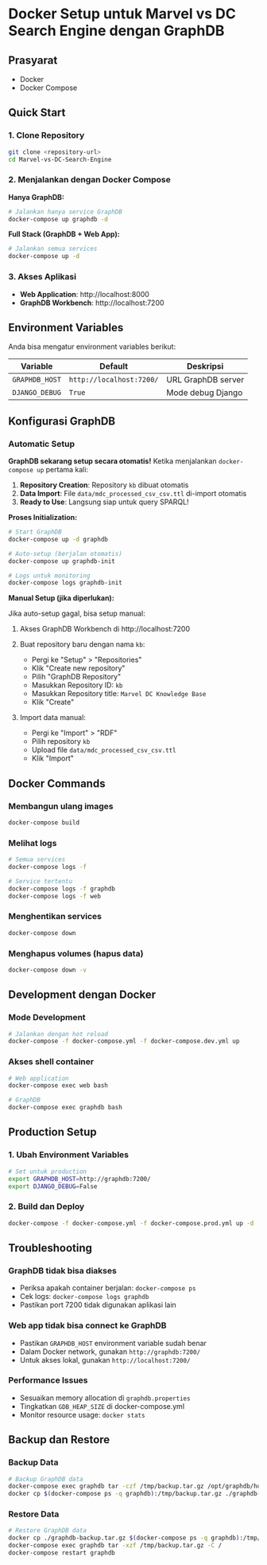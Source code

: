 # Docker Setup untuk Marvel vs DC Search Engine dengan GraphDB

## Prasyarat

- Docker
- Docker Compose

## Quick Start

### 1. Clone Repository
```bash
git clone <repository-url>
cd Marvel-vs-DC-Search-Engine
```

### 2. Menjalankan dengan Docker Compose

**Hanya GraphDB:**
```bash
# Jalankan hanya service GraphDB
docker-compose up graphdb -d
```

**Full Stack (GraphDB + Web App):**
```bash
# Jalankan semua services
docker-compose up -d
```

### 3. Akses Aplikasi

- **Web Application**: http://localhost:8000
- **GraphDB Workbench**: http://localhost:7200

## Environment Variables

Anda bisa mengatur environment variables berikut:

| Variable | Default | Deskripsi |
|----------|---------|-----------|
| `GRAPHDB_HOST` | `http://localhost:7200/` | URL GraphDB server |
| `DJANGO_DEBUG` | `True` | Mode debug Django |

## Konfigurasi GraphDB

### Automatic Setup

**GraphDB sekarang setup secara otomatis!** Ketika menjalankan `docker-compose up` pertama kali:

1. **Repository Creation**: Repository `kb` dibuat otomatis
2. **Data Import**: File `data/mdc_processed_csv_csv.ttl` di-import otomatis
3. **Ready to Use**: Langsung siap untuk query SPARQL!

**Proses Initialization:**
```bash
# Start GraphDB
docker-compose up -d graphdb

# Auto-setup (berjalan otomatis)
docker-compose up graphdb-init

# Logs untuk monitoring
docker-compose logs graphdb-init
```

**Manual Setup (jika diperlukan):**

Jika auto-setup gagal, bisa setup manual:

1. Akses GraphDB Workbench di http://localhost:7200
2. Buat repository baru dengan nama `kb`:
   - Pergi ke "Setup" > "Repositories" 
   - Klik "Create new repository"
   - Pilih "GraphDB Repository"
   - Masukkan Repository ID: `kb`
   - Masukkan Repository title: `Marvel DC Knowledge Base`
   - Klik "Create"

3. Import data manual:
   - Pergi ke "Import" > "RDF"
   - Pilih repository `kb`
   - Upload file `data/mdc_processed_csv_csv.ttl`
   - Klik "Import"

## Docker Commands

### Membangun ulang images
```bash
docker-compose build
```

### Melihat logs
```bash
# Semua services
docker-compose logs -f

# Service tertentu
docker-compose logs -f graphdb
docker-compose logs -f web
```

### Menghentikan services
```bash
docker-compose down
```

### Menghapus volumes (hapus data)
```bash
docker-compose down -v
```

## Development dengan Docker

### Mode Development
```bash
# Jalankan dengan hot reload
docker-compose -f docker-compose.yml -f docker-compose.dev.yml up
```

### Akses shell container
```bash
# Web application
docker-compose exec web bash

# GraphDB
docker-compose exec graphdb bash
```

## Production Setup

### 1. Ubah Environment Variables
```bash
# Set untuk production
export GRAPHDB_HOST=http://graphdb:7200/
export DJANGO_DEBUG=False
```

### 2. Build dan Deploy
```bash
docker-compose -f docker-compose.yml -f docker-compose.prod.yml up -d
```

## Troubleshooting

### GraphDB tidak bisa diakses
- Periksa apakah container berjalan: `docker-compose ps`
- Cek logs: `docker-compose logs graphdb`
- Pastikan port 7200 tidak digunakan aplikasi lain

### Web app tidak bisa connect ke GraphDB
- Pastikan `GRAPHDB_HOST` environment variable sudah benar
- Dalam Docker network, gunakan `http://graphdb:7200/`
- Untuk akses lokal, gunakan `http://localhost:7200/`

### Performance Issues
- Sesuaikan memory allocation di `graphdb.properties`
- Tingkatkan `GDB_HEAP_SIZE` di docker-compose.yml
- Monitor resource usage: `docker stats`

## Backup dan Restore

### Backup Data
```bash
# Backup GraphDB data
docker-compose exec graphdb tar -czf /tmp/backup.tar.gz /opt/graphdb/home
docker cp $(docker-compose ps -q graphdb):/tmp/backup.tar.gz ./graphdb-backup.tar.gz
```

### Restore Data
```bash
# Restore GraphDB data
docker cp ./graphdb-backup.tar.gz $(docker-compose ps -q graphdb):/tmp/backup.tar.gz
docker-compose exec graphdb tar -xzf /tmp/backup.tar.gz -C /
docker-compose restart graphdb
``` 